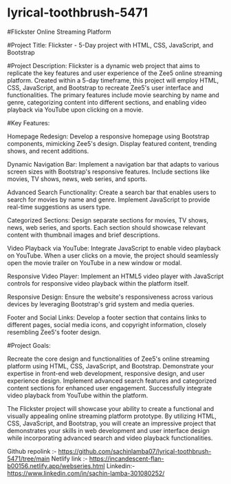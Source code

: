 # lyrical-toothbrush-5471
#Flickster Online Streaming Platform

#Project Title: Flickster - 5-Day project with HTML, CSS, JavaScript, and Bootstrap

#Project Description:
Flickster is a dynamic web project that aims to replicate the key features and user experience of the Zee5 online streaming platform. Created within a 5-day timeframe, this project will employ HTML, CSS, JavaScript, and Bootstrap to recreate Zee5's user interface and functionalities. The primary features include movie searching by name and genre, categorizing content into different sections, and enabling video playback via YouTube upon clicking on a movie.

#Key Features:

Homepage Redesign: Develop a responsive homepage using Bootstrap components, mimicking Zee5's design. Display featured content, trending shows, and recent additions.

Dynamic Navigation Bar: Implement a navigation bar that adapts to various screen sizes with Bootstrap's responsive features. Include sections like movies, TV shows, news, web series, and sports.

Advanced Search Functionality: Create a search bar that enables users to search for movies by name and genre. Implement JavaScript to provide real-time suggestions as users type.

Categorized Sections: Design separate sections for movies, TV shows, news, web series, and sports. Each section should showcase relevant content with thumbnail images and brief descriptions.

Video Playback via YouTube: Integrate JavaScript to enable video playback on YouTube. When a user clicks on a movie, the project should seamlessly open the movie trailer on YouTube in a new window or modal.

Responsive Video Player: Implement an HTML5 video player with JavaScript controls for responsive video playback within the platform itself.

Responsive Design: Ensure the website's responsiveness across various devices by leveraging Bootstrap's grid system and media queries.

Footer and Social Links: Develop a footer section that contains links to different pages, social media icons, and copyright information, closely resembling Zee5's footer design.

#Project Goals:

Recreate the core design and functionalities of Zee5's online streaming platform using HTML, CSS, JavaScript, and Bootstrap.
Demonstrate your expertise in front-end web development, responsive design, and user experience design.
Implement advanced search features and categorized content sections for enhanced user engagement.
Successfully integrate video playback from YouTube within the platform.

The Flickster project will showcase your ability to create a functional and visually appealing online streaming platform prototype. By utilizing HTML, CSS, JavaScript, and Bootstrap, you will create an impressive project that demonstrates your skills in web development and user interface design while incorporating advanced search and video playback functionalities.


Github repolink :-  https://github.com/sachinlamba07/lyrical-toothbrush-5471/tree/main
Netlify link :-  https://incandescent-flan-b00156.netlify.app/webseries.html
Linkedin:-  https://www.linkedin.com/in/sachin-lamba-301080252/

